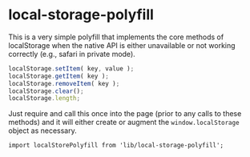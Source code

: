 # local-storage-polyfill

This is a very simple polyfill that implements the core methods of localStorage when the native API is either unavailable or not working correctly (e.g., safari in private mode).

```js
localStorage.setItem( key, value );
localStorage.getItem( key );
localStorage.removeItem( key );
localStorage.clear();
localStorage.length;
```

Just require and call this once into the page (prior to any calls to these methods) and it will either create or augment the `window.localStorage` object as necessary.

```es6
import localStorePolyfill from 'lib/local-storage-polyfill';
```
